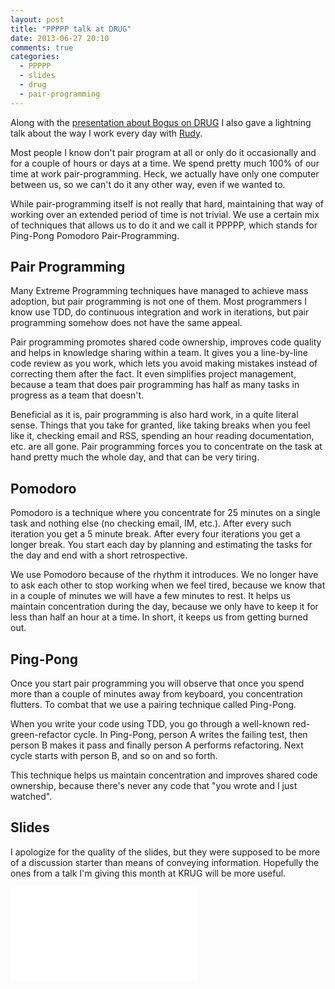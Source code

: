 ```yaml
---
layout: post
title: "PPPPP talk at DRUG"
date: 2013-06-27 20:10
comments: true
categories: 
  - PPPPP
  - slides
  - drug
  - pair-programming
---
```


Along with the [presentation about Bogus on DRUG][bogus-talk] I also gave a lightning talk about the way I work every day with [Rudy][rudy].

Most people I know don't pair program at all or only do it occasionally and for a couple of hours or days at a time. We spend pretty much 100% of our time at work pair-programming. Heck, we actually have only one computer between us, so we can't do it any other way, even if we wanted to.

While pair-programming itself is not really that hard, maintaining that way of working over an extended period of time is not trivial. We use a certain mix of techniques that allows us to do it and we call it PPPPP, which stands for Ping-Pong Pomodoro Pair-Programming.

## Pair Programming

Many Extreme Programming techniques have managed to achieve mass adoption, but pair programming is not one of them. Most programmers I know use TDD, do continuous integration and work in iterations, but pair programming somehow does not have the same appeal.

Pair programming promotes shared code ownership, improves code quality and helps in knowledge sharing within a team. It gives you a line-by-line code review as you work, which lets you avoid making mistakes instead of correcting them after the fact. It even simplifies project management, because a team that does pair programming has half as many tasks in progress as a team that doesn't.

Beneficial as it is, pair programming is also hard work, in a quite literal sense. Things that you take for granted, like taking breaks when you feel like it, checking email and RSS, spending an hour reading documentation, etc. are all gone. Pair programming forces you to concentrate on the task at hand pretty much the whole day, and that can be very tiring.

## Pomodoro

Pomodoro is a technique where you concentrate for 25 minutes on a single task and nothing else (no checking email, IM, etc.). After every such iteration you get a 5 minute break. After every four iterations you get a longer break. You start each day by planning and estimating the tasks for the day and end with a short retrospective.

We use Pomodoro because of the rhythm it introduces. We no longer have to ask each other to stop working when we feel tired, because we know that in a couple of minutes we will have a few minutes to rest. It helps us maintain concentration during the day, because we only have to keep it for less than half an hour at a time. In short, it keeps us from getting burned out.

## Ping-Pong

Once you start pair programming you will observe that once you spend more than a couple of minutes away from keyboard, you concentration flutters. To combat that we use a pairing technique called Ping-Pong.

When you write your code using TDD, you go through a well-known red-green-refactor cycle. In Ping-Pong, person A writes the failing test, then person B makes it pass and finally person A performs refactoring. Next cycle starts with person B, and so on and so forth.

This technique helps us maintain concentration and improves shared code ownership, because there's never any code that "you wrote and I just watched".

## Slides

I apologize for the quality of the slides, but they were supposed to be more of a discussion starter than means of conveying information. Hopefully the ones from a talk I'm giving this month at KRUG will be more useful.

<iframe class="slides" src="/slides/embedder.html#/slides/ppppp-drug/" frameborder="0"></iframe>

[bogus-talk]: /blog/2013/06/27/bogus-talk-at-drug/
[rudy]: https://github.com/wrozka

